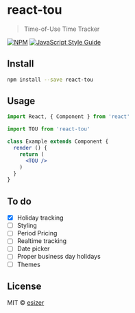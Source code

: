 # react-tou

> Time-of-Use Time Tracker

[![NPM](https://img.shields.io/npm/v/react-tou.svg)](https://www.npmjs.com/package/react-tou) [![JavaScript Style Guide](https://img.shields.io/badge/code_style-standard-brightgreen.svg)](https://standardjs.com)

## Install

```bash
npm install --save react-tou
```

## Usage

```jsx
import React, { Component } from 'react'

import TOU from 'react-tou'

class Example extends Component {
  render () {
    return (
      <TOU />
    )
  }
}
```

## To do

 - [x] Holiday tracking
 - [ ] Styling
 - [ ] Period Pricing
 - [ ] Realtime tracking
 - [ ] Date picker
 - [ ] Proper business day holidays
 - [ ] Themes

## License

MIT © [esizer](https://github.com/esizer)
